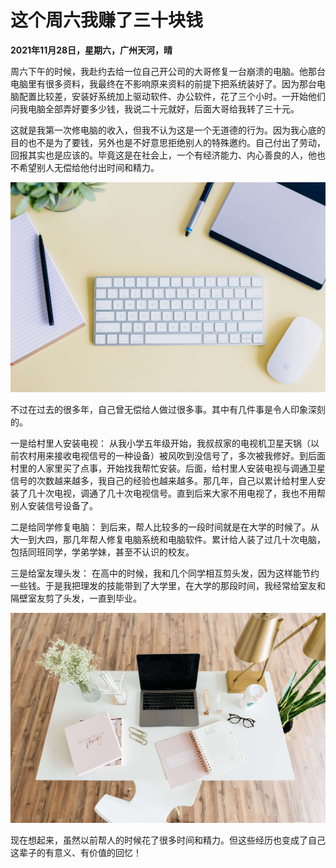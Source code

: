 # 这个周六我赚了三十块钱

**2021年11月28日，星期六，广州天河，晴**

周六下午的时候，我赴约去给一位自己开公司的大哥修复一台崩溃的电脑。他那台电脑里有很多资料，我最终在不影响原来资料的前提下把系统装好了。因为那台电脑配置比较差，安装好系统加上驱动软件、办公软件，花了三个小时。一开始他们问我电脑全部弄好要多少钱，我说二十元就好，后面大哥给我转了三十元。

这就是我第一次修电脑的收入，但我不认为这是一个无道德的行为。因为我心底的目的也不是为了要钱，另外也是不好意思拒绝别人的特殊邀约。自己付出了劳动，回报其实也是应该的。毕竟这是在社会上，一个有经济能力、内心善良的人，他也不希望别人无偿给他付出时间和精力。

![211127-01.jpg](../img/211127-01.jpg)

不过在过去的很多年，自己曾无偿给人做过很多事。其中有几件事是令人印象深刻的。

一是给村里人安装电视：
从我小学五年级开始，我叔叔家的电视机卫星天锅（以前农村用来接收电视信号的一种设备）被风吹到没信号了，多次被我修好。到后面村里的人家里买了点事，开始找我帮忙安装。后面，给村里人安装电视与调通卫星信号的次数越来越多，我自己的经验也越来越多。那几年，自己以累计给村里人安装了几十次电视，调通了几十次电视信号。直到后来大家不用电视了，我也不用帮别人安装信号设备了。

二是给同学修复电脑：
到后来，帮人比较多的一段时间就是在大学的时候了。从大一到大四，那几年帮人修复电脑系统和电脑软件。累计给人装了过几十次电脑，包括同班同学，学弟学妹，甚至不认识的校友。

三是给室友理头发：
在高中的时候，我和几个同学相互剪头发，因为这样能节约一些钱。于是我把理发的技能带到了大学里，在大学的那段时间，我经常给室友和隔壁室友剪了头发，一直到毕业。

![211127-02.jpg](../img/211127-02.jpg)

现在想起来，虽然以前帮人的时候花了很多时间和精力。但这些经历也变成了自己这辈子的有意义、有价值的回忆！
